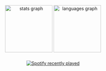 <div align="center">
  <img src="https://github-readme-stats.vercel.app/api?username=jaugustyn02&hide_title=false&hide_rank=false&show_icons=true&include_all_commits=true&count_private=true&disable_animations=false&theme=dracula&locale=en&hide_border=false&order=1" height="150" alt="stats graph"  />
  <img src="https://github-readme-stats.vercel.app/api/top-langs?username=jaugustyn02&locale=en&hide_title=false&layout=compact&card_width=320&langs_count=5&theme=dracula&hide_border=false&order=2" height="150" alt="languages graph"  />
</div>

###

<div align="center">
  <a href="https://open.spotify.com/user/UdoPustki">
    <img src="https://spotify-recently-played-readme.vercel.app/api?user=4pfgqcz1qt88g5r3p6rddtlhk&count=1" alt="Spotify recently played"  />
  </a>
</div>

###
